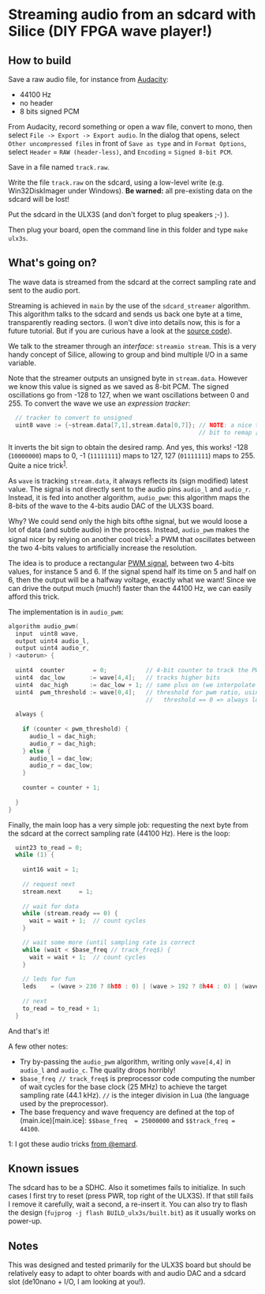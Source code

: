 # Streaming audio from an sdcard with Silice (DIY FPGA wave player!)

## How to build

Save a raw audio file, for instance from [Audacity](https://www.audacityteam.org/):
- 44100 Hz
- no header
- 8 bits signed PCM

From Audacity, record something or open a wav file, convert to mono, then select `File -> Export -> Export audio`. In the dialog that opens, select `Other uncompressed files` in front of `Save as type` and in `Format Options`, select `Header` = `RAW (header-less)`, and `Encoding` = `Signed 8-bit PCM`.

Save in a file named `track.raw`.

Write the file `track.raw` on the sdcard, using a low-level write (e.g. Win32DiskImager under Windows). **Be warned:** all pre-existing data on the sdcard will be lost!

Put the sdcard in the ULX3S (and don't forget to plug speakers ;-) ).

Then plug your board, open the command line in this folder and type `make ulx3s`.

## What's going on?

The wave data is streamed from the sdcard at the correct sampling rate and sent to the audio port.

Streaming is achieved in `main` by the use of the `sdcard_streamer` algorithm. This algorithm
talks to the sdcard and sends us back one byte at a time, transparently reading sectors. (I won't dive into details now, this is for a future tutorial. But if you are curious have a look at the [source code](../common/sdcard_streamer.ice)).

We talk to the streamer through an *interface*: `streamio stream`. This is a very handy concept of Silice, 
allowing to group and bind multiple I/O in a same variable.

Note that the streamer outputs an unsigned byte in `stream.data`. However we know this value is signed
as we saved as 8-bit PCM. The signed oscillations go from -128 to 127, when we want oscillations between 0 and 255.
To convert the wave we use an *expression tracker*:
```c
  // tracker to convert to unsigned
  uint8 wave := {~stream.data[7,1],stream.data[0,7]}; // NOTE: a nice trick, flipping the sign 
                                                      // bit to remap [-128,127] to [0,255]
```
It inverts the bit sign to obtain the desired ramp. And yes, this works! -128 (`10000000`) maps to 0,
-1 (`11111111`) maps to 127, 127 (`01111111`) maps to 255. Quite a nice trick<sup>[1](#footnote1)</sup>.

As `wave` is tracking `stream.data`, it always reflects its (sign modified) latest value.
The signal is not directly sent to the audio pins `audio_l` and `audio_r`. Instead, it is fed
into another algorithm, `audio_pwm`: this algorithm maps the 8-bits of the wave to the 4-bits audio
DAC of the ULX3S board. 

Why? We could send only the high bits ofthe signal, but we would loose a lot of data (and subtle audio)
in the process. Instead, `audio_pwm` makes the signal nicer by relying on another cool trick<sup>[1](#footnote1)</sup>: a PWM that oscillates between the two 4-bits values to artificially increase the resolution.

The idea is to produce a rectangular [PWM signal](https://en.wikipedia.org/wiki/Pulse-width_modulation), 
between two 4-bits values, for instance 5 and 6. 
If the signal spend half its time on 5 and half on 6, then the output will be a halfway voltage,
exactly what we want! Since we can drive the output much (much!) faster than the 44100 Hz, we
can easily afford this trick.

The implementation is in `audio_pwm`:

```c
algorithm audio_pwm(
  input  uint8 wave,
  output uint4 audio_l,
  output uint4 audio_r,
) <autorun> {
  
  uint4  counter        = 0;           // 4-bit counter to track the PWM proportion
  uint4  dac_low       := wave[4,4];   // tracks higher bits
  uint4  dac_high      := dac_low + 1; // same plus on (we interpolate between dac_low and dac_high)
  uint4  pwm_threshold := wave[0,4];   // threshold for pwm ratio, using lower bits
                                       //   threshold == 0 => always low, threshold == 15 almost always high
  
  always {
  
    if (counter < pwm_threshold) {
      audio_l = dac_high;
      audio_r = dac_high;
    } else {
      audio_l = dac_low;
      audio_r = dac_low;
    }
  
    counter = counter + 1;
 
  }
}
```

Finally, the main loop has a very simple job: requesting the next byte from the sdcard at the correct sampling rate (44100 Hz). Here is the loop:

```c
  uint23 to_read = 0;
  while (1) {
    
    uint16 wait = 1;
    
    // request next
    stream.next     = 1;  
    
    // wait for data
    while (stream.ready == 0) { 
      wait = wait + 1;  // count cycles
    }

    // wait some more (until sampling rate is correct
    while (wait < $base_freq // track_freq$) { 
      wait = wait + 1;  // count cycles
    }
    
    // leds for fun
    leds    = (wave > 230 ? 8h88 : 0) | (wave > 192 ? 8h44 : 0) | (wave > 140 ? 8h22 : 0) | (wave > 130 ? 8h11 : 0);
    
    // next
    to_read = to_read + 1;
  }
```

And that's it!

A few other notes:
- Try by-passing the `audio_pwm` algorithm, writing only `wave[4,4]` in `audio_l` and `audio_c`. The quality drops horribly!
- `$base_freq // track_freq$` is preprocessor code computing the number of wait cycles for the base clock (25 MHz) to achieve the target sampling rate (44.1 kHz). `//` is the integer division in Lua (the language used by the preprocessor).
- The base frequency and wave frequency are defined at the top of (main.ice)[main.ice]: `$$base_freq  = 25000000` and `$$track_freq =    44100`.

<a name="footnote1">1</a>: I got these audio tricks [from @emard](https://github.com/emard/ulx3s-misc/blob/master/examples/audio/hdl/dacpwm.v).

## Known issues

The sdcard has to be a SDHC. Also it sometimes fails to initialize. In such cases I first try to reset (press PWR, top right of the ULX3S). If that still fails I remove it carefully, wait a second, a re-insert it. You can also try to flash the design (`fujprog -j flash BUILD_ulx3s/built.bit`) as it usually works on power-up.

## Notes

This was designed and tested primarily for the ULX3S board but should be relatively
easy to adapt to ohter boards with and audio DAC and a sdcard slot (de10nano + I/O, I am looking at you!).
